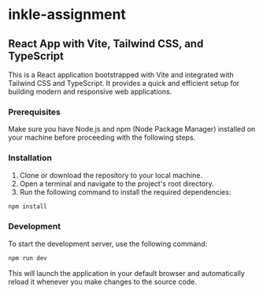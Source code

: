 # inkle-assignment

## React App with Vite, Tailwind CSS, and TypeScript

This is a React application bootstrapped with Vite and integrated with Tailwind CSS and TypeScript. It provides a quick and efficient setup for building modern and responsive web applications.

### Prerequisites

Make sure you have Node.js and npm (Node Package Manager) installed on your machine before proceeding with the following steps.

### Installation

1. Clone or download the repository to your local machine.
2. Open a terminal and navigate to the project's root directory.
3. Run the following command to install the required dependencies:

```bash
npm install
```

### Development

To start the development server, use the following command:

```bash
npm run dev
```

This will launch the application in your default browser and automatically reload it whenever you make changes to the source code.

